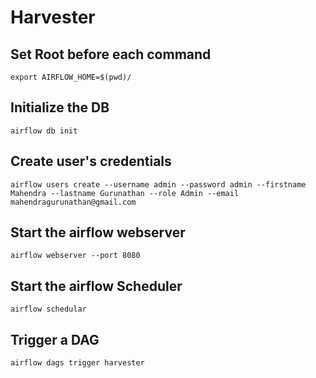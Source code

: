 # Harvester

## Set Root before each command
`export AIRFLOW_HOME=$(pwd)/`
## Initialize the DB
`airflow db init`

## Create user's credentials
`airflow users create --username admin --password admin --firstname Mahendra --lastname Gurunathan --role Admin --email mahendragurunathan@gmail.com`
## Start the airflow webserver
`airflow webserver --port 8080`

## Start the airflow Scheduler
`airflow schedular`

## Trigger a DAG
`airflow dags trigger harvester`
